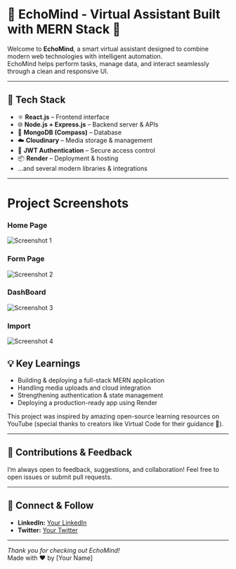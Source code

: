 # 🚀 EchoMind - Virtual Assistant Built with MERN Stack 🚀

Welcome to **EchoMind**, a smart virtual assistant designed to combine modern web technologies with intelligent automation.  
EchoMind helps perform tasks, manage data, and interact seamlessly through a clean and responsive UI.

---

## 🔑 Tech Stack

- ⚛️ **React.js** – Frontend interface  
- 🌐 **Node.js + Express.js** – Backend server & APIs  
- 🍃 **MongoDB (Compass)** – Database  
- ☁️ **Cloudinary** – Media storage & management  
- 🔐 **JWT Authentication** – Secure access control  
- 📦 **Render** – Deployment & hosting  
- …and several modern libraries & integrations

---

 
# Project Screenshots

### Home Page
![Screenshot 1](./Screenshot%202025-09-15%20082910.png)

### Form Page
![Screenshot 2](./Screenshot%202025-09-15%20083010.png)

### DashBoard
![Screenshot 3](./Screenshot%202025-09-15%20083046.png)

### Import
![Screenshot 4](./Screenshot%202025-09-15%20083129.png)

## 💡 Key Learnings

- Building & deploying a full-stack MERN application  
- Handling media uploads and cloud integration  
- Strengthening authentication & state management  
- Deploying a production-ready app using Render  

This project was inspired by amazing open-source learning resources on YouTube (special thanks to creators like Virtual Code for their guidance 🙌).

---

## 🤝 Contributions & Feedback

I’m always open to feedback, suggestions, and collaboration! Feel free to open issues or submit pull requests.

---

## 📢 Connect & Follow

- **LinkedIn:** [Your LinkedIn](https://linkedin.com/in/your-profile)  
- **Twitter:** [Your Twitter](https://twitter.com/yourhandle)  

---


*Thank you for checking out EchoMind!*  
Made with ❤️ by [Your Name]

